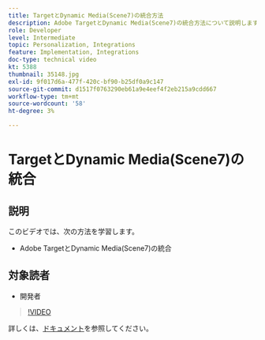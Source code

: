 ```yaml
---
title: TargetとDynamic Media(Scene7)の統合方法
description: Adobe TargetとDynamic Media(Scene7)の統合方法について説明します。
role: Developer
level: Intermediate
topic: Personalization, Integrations
feature: Implementation, Integrations
doc-type: technical video
kt: 5388
thumbnail: 35148.jpg
exl-id: 9f017d6a-477f-420c-bf90-b25df0a9c147
source-git-commit: d1517f0763290eb61a9e4eef4f2eb215a9cdd667
workflow-type: tm+mt
source-wordcount: '58'
ht-degree: 3%

---
```


# TargetとDynamic Media(Scene7)の統合

## 説明

このビデオでは、次の方法を学習します。

* Adobe TargetとDynamic Media(Scene7)の統合

## 対象読者

* 開発者

>[!VIDEO](https://video.tv.adobe.com/v/35148/?quality=12)

詳しくは、[ドキュメント](https://experienceleague.adobe.com/docs/target/using/administer/scene7-settings.html?lang=en)を参照してください。

